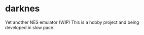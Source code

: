 # darknes

Yet another NES emulator (WIP)
This is a hobby project and being developed in slow pace.
